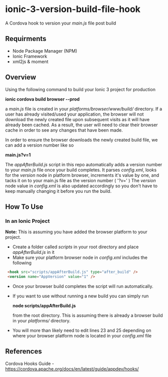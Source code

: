 # ionic-3-version-build-file-hook
A Cordova hook to version your *main.js* file post build

## Requirments
* Node Package Manager (NPM)
* Ionic Framework
* xml2js & moment


## Overview
Using the following command to build your Ionic 3 project for production

**ionic cordova build browser --prod**

a *main.js* file is created in your *platforms/browser/www/build/* directory. If a user has already visited/used your application, the browser will not download the newly created file upon subsequent visits as it will have already been cached. As a result, the user will need to clear their browser cache in order to see any changes that have been made. 

In order to ensure the browser downloads the newly created build file, we can add a version number like so

**main.js?v=1**

The *appAfterBuild.js* script in this repo automatically adds a version number to your *main.js* file once your build completes. It parses *config.xml*, looks for the *version* node in platform browser, increments it's value by one, and tacks it on to your main.js file as the version number ( '?v=' ) The *version* node value in *config.xml* is also updated accordingly so you don't have to keep manually changing it before you run the build.

## How To Use

### In an Ionic Project

**Note:** This is assuming you have added the browser platform to your project. 

* Create a folder called *scripts* in your root directory and place *appAfterBuild.js* in it
* Make sure your platform browser node in *config.xml* includes the following

```html
 <hook src="scripts/appAfterBuild.js" type="after_build" />
 <version name="AppVersion" value="1" />
```

* Once your browser build completes the script will run automatically. 
* If you want to use without running a new build you can simply run  

   **node scripts/appAfterBuild.js**

   from the root directory. This is assuming there is already a browser build in your *platforms/* directory.
   
 * You will more than likely need to edit lines 23 and 25 depending on where your browser platform node is located 
   in your *config.xml* file
   
## References
Cordova Hooks Guide - https://cordova.apache.org/docs/en/latest/guide/appdev/hooks/
   

